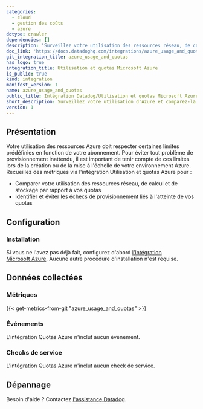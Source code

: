 ```yaml
---
categories:
  - cloud
  - gestion des coûts
  - azure
ddtype: crawler
dependencies: []
description: 'Surveillez votre utilisation des ressources réseau, de calcul et de stockage Azure en la comparant aux limites prédéfinies pour votre abonnement.'
doc_link: 'https://docs.datadoghq.com/integrations/azure_usage_and_quotas/'
git_integration_title: azure_usage_and_quotas
has_logo: true
integration_title: Utilisation et quotas Microsoft Azure
is_public: true
kind: integration
manifest_version: 1
name: azure_usage_and_quotas
public_title: Intégration Datadog/Utilisation et quotas Microsoft Azure
short_description: Surveillez votre utilisation d'Azure et comparez-la aux limites prédéfinies pour votre abonnement.
version: 1
---
```

## Présentation

Votre utilisation des ressources Azure doit respecter certaines limites prédéfinies en fonction de votre abonnement. Pour éviter tout problème de provisionnement inattendu, il est important de tenir compte de ces limites lors de la création ou de la mise à l'échelle de votre environnement Azure. Recueillez des métriques via l'intégration Utilisation et quotas Azure pour :

* Comparer votre utilisation des ressources réseau, de calcul et de stockage par rapport à vos quotas
* Identifier et éviter les échecs de provisionnement liés à l'atteinte de vos quotas

## Configuration
### Installation

Si vous ne l'avez pas déjà fait, configurez d'abord [l'intégration Microsoft Azure][1]. Aucune autre procédure d'installation n'est requise.

## Données collectées
### Métriques
{{< get-metrics-from-git "azure_usage_and_quotas" >}}


### Événements
L'intégration Quotas Azure n'inclut aucun événement.

### Checks de service
L'intégration Quotas Azure n'inclut aucun check de service.

## Dépannage
Besoin d'aide ? Contactez [l'assistance Datadog][3].

[1]: https://docs.datadoghq.com/fr/integrations/azure
[2]: https://github.com/DataDog/dogweb/blob/prod/integration/azure_usage_and_quotas/azure_usage_and_quotas_metadata.csv
[3]: https://docs.datadoghq.com/fr/help


